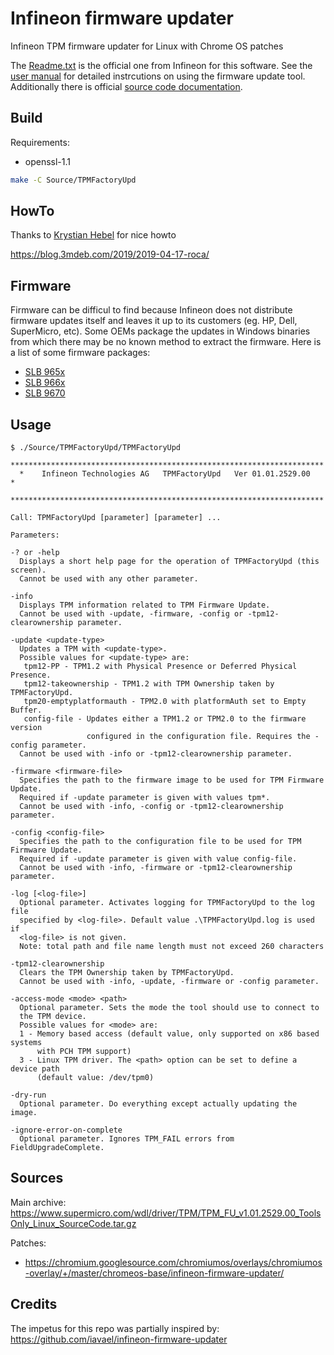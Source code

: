 # Infineon firmware updater
Infineon TPM firmware updater for Linux with Chrome OS patches

The [Readme.txt](Readme.txt) is the official one from Infineon for this
software. See the [user manual](Doc/TPMFactoryUpd_UserManual.pdf) for detailed
instrcutions on using the firmware update tool. Additionally there is official
[source code documentation](Doc/TPMFactoryUpdLinuxDoc).

## Build
Requirements: 
* openssl-1.1
```sh
make -C Source/TPMFactoryUpd
```

## HowTo

Thanks to [Krystian Hebel](https://github.com/krystian-hebel) for nice howto

https://blog.3mdeb.com/2019/2019-04-17-roca/

## Firmware

Firmware can be difficul to find because Infineon does not distribute firmware
updates itself and leaves it up to its customers (eg. HP, Dell, SuperMicro,
etc). Some OEMs package the updates in Windows binaries from which there may be
no known method to extract the firmware. Here is a list of some firmware
packages:

* [SLB 965x](https://www.supermicro.com/wdl/driver/TPM/9655FW%20update%20package_1.4.zip)
* [SLB 966x](https://www.supermicro.com/wdl/driver/TPM/9665FW%20update%20package_1.5.zip)
* [SLB 9670](https://www.supermicro.com/wdl/driver/TPM/AOM-TPM-9670VH_7.62.3126.0.zip)

## Usage
```
$ ./Source/TPMFactoryUpd/TPMFactoryUpd
  **********************************************************************
  *    Infineon Technologies AG   TPMFactoryUpd   Ver 01.01.2529.00    *
  **********************************************************************

Call: TPMFactoryUpd [parameter] [parameter] ...

Parameters:

-? or -help
  Displays a short help page for the operation of TPMFactoryUpd (this screen).
  Cannot be used with any other parameter.

-info
  Displays TPM information related to TPM Firmware Update.
  Cannot be used with -update, -firmware, -config or -tpm12-clearownership parameter.

-update <update-type>
  Updates a TPM with <update-type>.
  Possible values for <update-type> are:
   tpm12-PP - TPM1.2 with Physical Presence or Deferred Physical Presence.
   tpm12-takeownership - TPM1.2 with TPM Ownership taken by TPMFactoryUpd.
   tpm20-emptyplatformauth - TPM2.0 with platformAuth set to Empty Buffer.
   config-file - Updates either a TPM1.2 or TPM2.0 to the firmware version
                 configured in the configuration file. Requires the -config parameter.
  Cannot be used with -info or -tpm12-clearownership parameter.

-firmware <firmware-file>
  Specifies the path to the firmware image to be used for TPM Firmware Update.
  Required if -update parameter is given with values tpm*.
  Cannot be used with -info, -config or -tpm12-clearownership parameter.

-config <config-file>
  Specifies the path to the configuration file to be used for TPM Firmware Update.
  Required if -update parameter is given with value config-file.
  Cannot be used with -info, -firmware or -tpm12-clearownership parameter.

-log [<log-file>]
  Optional parameter. Activates logging for TPMFactoryUpd to the log file
  specified by <log-file>. Default value .\TPMFactoryUpd.log is used if
  <log-file> is not given.
  Note: total path and file name length must not exceed 260 characters

-tpm12-clearownership
  Clears the TPM Ownership taken by TPMFactoryUpd.
  Cannot be used with -info, -update, -firmware or -config parameter.

-access-mode <mode> <path>
  Optional parameter. Sets the mode the tool should use to connect to
  the TPM device.
  Possible values for <mode> are:
  1 - Memory based access (default value, only supported on x86 based systems
      with PCH TPM support)
  3 - Linux TPM driver. The <path> option can be set to define a device path
      (default value: /dev/tpm0)

-dry-run
  Optional parameter. Do everything except actually updating the image.

-ignore-error-on-complete
  Optional parameter. Ignores TPM_FAIL errors from FieldUpgradeComplete.
```

## Sources
Main archive:
https://www.supermicro.com/wdl/driver/TPM/TPM_FU_v1.01.2529.00_ToolsOnly_Linux_SourceCode.tar.gz

Patches:
* https://chromium.googlesource.com/chromiumos/overlays/chromiumos-overlay/+/master/chromeos-base/infineon-firmware-updater/

## Credits
The impetus for this repo was partially inspired by:
  https://github.com/iavael/infineon-firmware-updater
